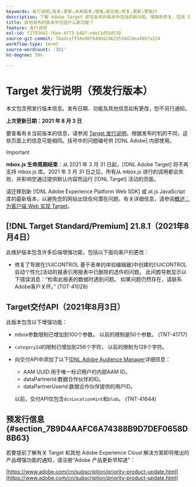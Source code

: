 ```yaml
---
keywords: 发行说明;版本;更新;未来版本;增强;新功能;修复;更新;预发行
description: 了解 Adobe Target 即将发布的版本中包括的新功能、增强和修复，包括 SDK、API 和 JavaScript 库。
title: 即将发布的版本中包括什么新功能？
feature: 发行说明
exl-id: f2783042-f6ee-4f73-b487-ede11d55d530
source-git-commit: 7badceff58e00f8406d24621534d24ea4067a224
workflow-type: tm+mt
source-wordcount: '351'
ht-degree: 58%

---
```


# Target 发行说明（预发行版本）

本文包含预发行版本信息。发布日期、功能及其他信息如有更改，恕不另行通知。

**上次更新日期：2021 年 8 月 3 日**

要查看有关当前版本的信息，请参阅 [Target 发行说明](release-notes.md)。根据发布时机的不同，这些页面上的信息可能相同。括号中的问题编号供 [!DNL Adobe] 内部使用。

>[!IMPORTANT]
>
>**mbox.js 生命周期结束**：从 2021 年 3 月 31 日起，[!DNL Adobe Target] 将不再支持 mbox.js 库。2021 年 3 月 31 日之后，所有从 mbox.js 进行的调用都会失败，并影响您通过提供默认内容而运行 [!DNL Target] 活动的页面。
>
>请迁移到新 [!DNL Adobe Experience Platform Web SDK] 或 at.js JavaScript 库的最新版本，以避免您的网站出现任何潜在问题。有关详细信息，请参阅[概述：为客户端 Web 实现 Target](/help/c-implementing-target/c-implementing-target-for-client-side-web/implement-target-for-client-side-web.md)。

## [!DNL Target Standard/Premium] 21.8.1（2021年8月4日）

此维护版本包含许多后端增强功能，包括以下面向客户的更改：

* 修复了导致在[!UICONTROL 基于表单的体验编辑器]中创建的[!UICONTROL 自动个性化]活动的报表引用报表中已删除的选件的问题。 此问题导致显示以下错误消息：“检索此报表的数据时遇到问题。 如果问题仍然存在，请联系Adobe客户关怀。” (TGT-41028)

## Target交付API（2021年8月3日）

此版本包含以下增强功能：

* mbox参数限制已增加到100个参数。 以前的限制是50个参数。 (TNT-41717)
* `categoryId`的限制已增加到256个字符。 以前的限制为128个字符。
* 向交付API中添加了以下[!DNL Adobe Audience Manager](AAM)详细信息：

   * AAM UUID:用于唯一标识用户的内部AAM ID。
   * dataPartnerId:数据合作伙伴的ID。
   * dataPartnerUserId:数据合作伙伴提供的用户ID。

   以前，交付API仅包含`dcsLocationHint`和`blob`。 (TNT-41644)

## 预发行信息 {#section_7B9D4AAFC6A74388B9D7DEF0658D8B63}

若要提前了解有关 Target 和其他 Adobe Experience Cloud 解决方案即将推出的产品增强功能的通知，请注册“Adobe 产品更新早知道”：

[https://www.adobe.com/cn/subscription/priority-product-update.html](https://www.adobe.com/cn/subscription/priority-product-update.html)
